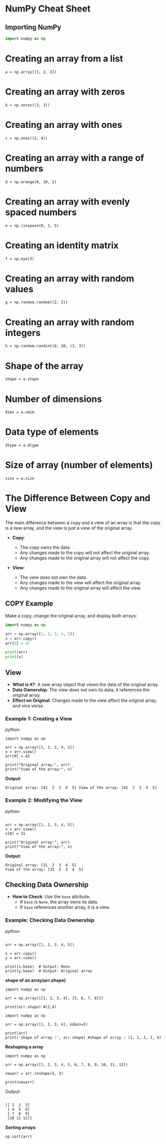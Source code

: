 
# NumPy Cheat Sheet

## Importing NumPy
```python
import numpy as np
```
# Creating an array from a list
```a = np.array([1, 2, 3]) ```

# Creating an array with zeros
```b = np.zeros((3, 3)) ```

# Creating an array with ones
```c = np.ones((2, 4))```

# Creating an array with a range of numbers
```d = np.arange(0, 10, 2)```

# Creating an array with evenly spaced numbers
```e = np.linspace(0, 1, 5)```

# Creating an identity matrix
```f = np.eye(3) ```

# Creating an array with random values
```g = np.random.random((2, 2))```

# Creating an array with random integers
```h = np.random.randint(0, 10, (3, 3)) ```

# Shape of the array
```shape = a.shape```

# Number of dimensions
```dims = a.ndim```

# Data type of elements
```dtype = a.dtype```

# Size of array (number of elements)
```size = a.size```
# The Difference Between Copy and View

The main difference between a copy and a view of an array is that the copy is a new array, and the view is just a view of the original array.

- **Copy**:
  - The copy owns the data.
  - Any changes made to the copy will not affect the original array.
  - Any changes made to the original array will not affect the copy.

- **View**:
  - The view does not own the data.
  - Any changes made to the view will affect the original array.
  - Any changes made to the original array will affect the view.

## COPY Example

Make a copy, change the original array, and display both arrays:

```python
import numpy as np

arr = np.array([1, 2, 3, 4, 5])
x = arr.copy()
arr[0] = 42

print(arr)
print(x)
```
View
----

*   **What is it?**: A new array object that views the data of the original array.
*   **Data Ownership**: The view does not own its data; it references the original array.
*   **Effect on Original**: Changes made to the view affect the original array, and vice versa.

### Example 1: Creating a View

python

  

```
import numpy as np

arr = np.array([1, 2, 3, 4, 5])
x = arr.view()
arr[0] = 42

print("Original array:", arr)
print("View of the array:", x)`
```

**Output**:

  

`Original array: [42  2  3  4  5]
View of the array: [42  2  3  4  5]` 

### Example 2: Modifying the View

python

  
```import numpy as np

arr = np.array([1, 2, 3, 4, 5])
x = arr.view()
x[0] = 31

print("Original array:", arr)
print("View of the array:", x)
```

**Output**:

  

```
Original array: [31  2  3  4  5]
View of the array: [31  2  3  4  5]
```

Checking Data Ownership
-----------------------

*   **How to Check**: Use the `base` attribute.
    *   If `base` is `None`, the array owns its data.
    *   If `base` references another array, it is a view.

### Example: Checking Data Ownership

python

  

```import numpy as np

arr = np.array([1, 2, 3, 4, 5])

x = arr.copy()
y = arr.view()

print(x.base)  # Output: None
print(y.base)  # Output: Original array
```
**shape of an array(arr.shape)**
```
import numpy as np

arr = np.array([[1, 2, 3, 4], [5, 6, 7, 8]])

print(arr.shape) #(2,4)

```
```
import numpy as np

arr = np.array([1, 2, 3, 4], ndmin=5)

print(arr)
print('shape of array :', arr.shape) #shape of array : (1, 1, 1, 1, 4)
```
**Reshaping a array**
```
import numpy as np

arr = np.array([1, 2, 3, 4, 5, 6, 7, 8, 9, 10, 11, 12])

newarr = arr.reshape(4, 3)

print(newarr)
```
Output:
```

[[ 1  2  3]
 [ 4  5  6]
 [ 7  8  9]
 [10 11 12]]
```
**Sorting arrays**
```
np.sort(arr)
```
